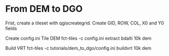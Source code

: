 # From DEM to DGO

Frist, create a tileset with qgiscreategrid. Create GID, ROW, COL, X0 and Y0 fields 
<!-- Modifier le nom des champs dans le code -->

Create config.ini
Tile DEM
fct-tiles -c config.ini extract bdalti 10k dem

Build VRT
fct-tiles -c tutorials/dem_to_dgo/config.ini buildvrt 10k dem
<!-- Non fonctionnel sous windows (commande find + xargs) -->
